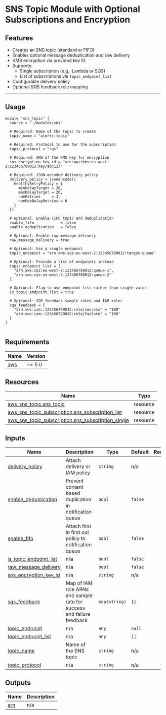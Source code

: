 # SNS Topic Module with Optional Subscriptions and Encryption

## Features

- Creates an SNS topic (standard or FIFO)
- Enables optional message deduplication and raw delivery
- KMS encryption via provided key ID
- Supports:
  - Single subscription (e.g., Lambda or SQS)
  - List of subscriptions via `topic_endpoint_list`
- Configurable delivery policy
- Optional SQS feedback role mapping

---

## Usage

```hcl
module "sns_topic" {
  source = "./modules/sns"

  # Required: Name of the topic to create
  topic_name = "alerts-topic"

  # Required: Protocol to use for the subscription
  topic_protocol = "sqs"

  # Required: ARN of the KMS key for encryption
  sns_encryption_key_id = "arn:aws:kms:eu-west-2:123456789012:key/abc123"

  # Required: JSON-encoded delivery policy
  delivery_policy = jsonencode({
    healthyRetryPolicy = {
      minDelayTarget = 20,
      maxDelayTarget = 20,
      numRetries     = 3,
      numMaxDelayRetries = 0
    }
  })

  # Optional: Enable FIFO topic and deduplication
  enable_fifo            = false
  enable_deduplication   = false

  # Optional: Enable raw message delivery
  raw_message_delivery = true

  # Optional: Use a single endpoint
  topic_endpoint = "arn:aws:sqs:eu-west-2:123456789012:target-queue"

  # Optional: Provide a list of endpoints instead
  topic_endpoint_list = [
    "arn:aws:sqs:eu-west-2:123456789012:queue-1",
    "arn:aws:sqs:eu-west-2:123456789012:queue-2"
  ]

  # Optional: Flag to use endpoint list rather than single value
  is_topic_endpoint_list = true

  # Optional: SQS feedback sample rates and IAM roles
  sqs_feedback = {
    "arn:aws:iam::123456789012:role/success" = "100"
    "arn:aws:iam::123456789012:role/failure" = "100"
  }
}


```

<!-- BEGIN_TF_DOCS -->

## Requirements

| Name                                                   | Version |
| ------------------------------------------------------ | ------- |
| <a name="requirement_aws"></a> [aws](#requirement_aws) | ~> 5.0  |

## Resources

| Name                                                                                                                                                     | Type     |
| -------------------------------------------------------------------------------------------------------------------------------------------------------- | -------- |
| [aws_sns_topic.sns_topic](https://registry.terraform.io/providers/hashicorp/aws/latest/docs/resources/sns_topic)                                         | resource |
| [aws_sns_topic_subscription.sns_subscription_list](https://registry.terraform.io/providers/hashicorp/aws/latest/docs/resources/sns_topic_subscription)   | resource |
| [aws_sns_topic_subscription.sns_subscription_single](https://registry.terraform.io/providers/hashicorp/aws/latest/docs/resources/sns_topic_subscription) | resource |

## Inputs

| Name                                                                                                | Description                                                           | Type          | Default | Required |
| --------------------------------------------------------------------------------------------------- | --------------------------------------------------------------------- | ------------- | ------- | :------: |
| <a name="input_delivery_policy"></a> [delivery_policy](#input_delivery_policy)                      | Attach delivery or IAM policy                                         | `string`      | n/a     |   yes    |
| <a name="input_enable_deduplication"></a> [enable_deduplication](#input_enable_deduplication)       | Prevent content based duplication in notification queue               | `bool`        | `false` |    no    |
| <a name="input_enable_fifo"></a> [enable_fifo](#input_enable_fifo)                                  | Attach first in first out policy to notification queue                | `bool`        | `false` |    no    |
| <a name="input_is_topic_endpoint_list"></a> [is_topic_endpoint_list](#input_is_topic_endpoint_list) | n/a                                                                   | `bool`        | `false` |    no    |
| <a name="input_raw_message_delivery"></a> [raw_message_delivery](#input_raw_message_delivery)       | n/a                                                                   | `bool`        | `false` |    no    |
| <a name="input_sns_encryption_key_id"></a> [sns_encryption_key_id](#input_sns_encryption_key_id)    | n/a                                                                   | `string`      | n/a     |   yes    |
| <a name="input_sqs_feedback"></a> [sqs_feedback](#input_sqs_feedback)                               | Map of IAM role ARNs and sample rate for success and failure feedback | `map(string)` | `{}`    |    no    |
| <a name="input_topic_endpoint"></a> [topic_endpoint](#input_topic_endpoint)                         | n/a                                                                   | `any`         | `null`  |    no    |
| <a name="input_topic_endpoint_list"></a> [topic_endpoint_list](#input_topic_endpoint_list)          | n/a                                                                   | `any`         | `[]`    |    no    |
| <a name="input_topic_name"></a> [topic_name](#input_topic_name)                                     | Name of the SNS topic                                                 | `string`      | n/a     |   yes    |
| <a name="input_topic_protocol"></a> [topic_protocol](#input_topic_protocol)                         | n/a                                                                   | `string`      | n/a     |   yes    |

## Outputs

| Name                                         | Description |
| -------------------------------------------- | ----------- |
| <a name="output_arn"></a> [arn](#output_arn) | n/a         |

<!-- END_TF_DOCS -->
